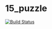 # 15_puzzle
[![Build Status](https://travis-ci.org/Rudeqit/15_puzzle.svg?branch=master)](https://travis-ci.org/Rudeqit/15_puzzle)
